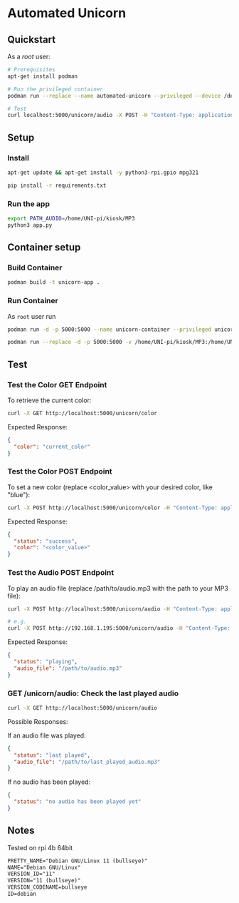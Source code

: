 # Automated Unicorn

## Quickstart

As a *root* user:

```bash
# Prerequisites
apt-get install podman

# Run the privileged container
podman run --replace --name automated-unicorn --privileged --device /dev/snd -p 5000:5000 -d -v /home/<YOUR_USER>/MP3:/app/MP3 quay.io/jwerak/automated-unicorn

# Test
curl localhost:5000/unicorn/audio -X POST -H "Content-Type: application/json" -d "{}"
```

## Setup

### Install

```bash
apt-get update && apt-get install -y python3-rpi.gpio mpg321

pip install -r requirements.txt
```

### Run the app

```bash
export PATH_AUDIO=/home/UNI-pi/kiosk/MP3
python3 app.py
```

## Container setup

### Build Container

```bash
podman build -t unicorn-app .
```

### Run Container

As `root` user run

```bash
podman run -d -p 5000:5000 --name unicorn-container --privileged unicorn-app

podman run --replace -d -p 5000:5000 -v /home/UNI-pi/kiosk/MP3:/home/UNI-pi/kiosk/MP3 --name unicorn-container --privileged unicorn-app
```

## Test

### Test the Color GET Endpoint

To retrieve the current color:

```bash
curl -X GET http://localhost:5000/unicorn/color
```

Expected Response:

```json
{
  "color": "current_color"
}
```

### Test the Color POST Endpoint

To set a new color (replace <color_value> with your desired color, like "blue"):

```bash
curl -X POST http://localhost:5000/unicorn/color -H "Content-Type: application/json" -d '{"color": "<color_value>"}'
```

Expected Response:

```json
{
  "status": "success",
  "color": "<color_value>"
}
```

### Test the Audio POST Endpoint

To play an audio file (replace /path/to/audio.mp3 with the path to your MP3 file):

```bash
curl -X POST http://localhost:5000/unicorn/audio -H "Content-Type: application/json" -d '{"audio_file": "/path/to/audio.mp3"}'

# e.g.
curl -X POST http://192.168.1.195:5000/unicorn/audio -H "Content-Type: application/json" -d '{"audio_file": "Cantina.mp3"}'
```

Expected Response:

```json
{
  "status": "playing",
  "audio_file": "/path/to/audio.mp3"
}
```

### GET /unicorn/audio: Check the last played audio

```bash
curl -X GET http://localhost:5000/unicorn/audio
```

Possible Responses:

If an audio file was played:

```json
{
  "status": "last played",
  "audio_file": "/path/to/last_played_audio.mp3"
}
```

If no audio has been played:

```json
{
  "status": "no audio has been played yet"
}
```

## Notes

Tested on rpi 4b 64bit

```txt
PRETTY_NAME="Debian GNU/Linux 11 (bullseye)"
NAME="Debian GNU/Linux"
VERSION_ID="11"
VERSION="11 (bullseye)"
VERSION_CODENAME=bullseye
ID=debian
```

